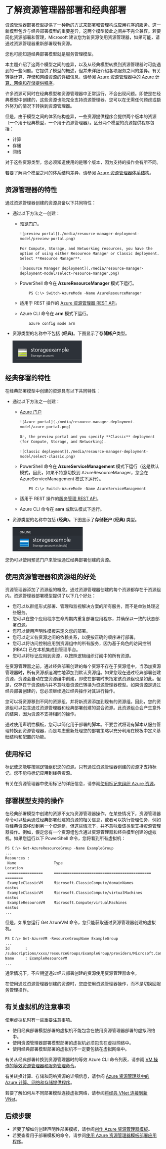 <properties
   pageTitle="了解资源管理器与经典部署模型之间的差异"
   description="介绍资源管理器部署模型与经典（或服务管理）部署模型之间的差异。"
   services="azure-resource-manager"
   documentationCenter="na"
   authors="tfitzmac"
   manager="wpickett"
   editor=""/>

<tags
   ms.service="azure-resource-manager"
   ms.date="08/20/2015"
   wacn.date="10/3/2015"/>

# 了解资源管理器部署和经典部署

资源管理器部署模型提供了一种新的方式来部署和管理构成应用程序的服务。这一新模型包含与经典部署模型的重要差异，这两个模型彼此之间并不完全兼容。若要简化资源部署和管理，Microsoft 建议您为新资源使用资源管理器，如果可能，请通过资源管理器重新部署现有资源。

您也可能知道经典部署模型就是服务管理模型。

本主题介绍了这两个模型之间的差异，以及从经典模型转换到资源管理器时可能遇到的一些问题。它提供了模型的概述，但并未详细介绍各项服务之间的差异。有关转换计算、存储和网络资源的详细信息，请参阅 [Azure 资源管理器中的 Azure 计算、网络和存储提供程序](./virtual-machines/virtual-machines-azurerm-versus-azuresm.md)。

许多资源可同时在经典模型和资源管理器中正常运行，不会出现问题。即使是在经典模型中创建的，这些资源也能完全支持资源管理器。您可以在无需任何顾虑或额外努力的情况下转换到资源管理器。

但是，由于模型之间的体系结构差异，一些资源提供程序会提供两个版本的资源（一个用于经典模型，一个用于资源管理器）。区分两个模型的资源提供程序包括：

- 计算
- 存储
- 网络

对于这些资源类型，您必须知道使用的是哪个版本，因为支持的操作会有所不同。

若要了解两个模型之间的体系结构差异，请参阅 [Azure 资源管理器体系结构](virtual-machines/virtual-machines-azure-resource-manager-architecture.md)。

## 资源管理器的特性

通过资源管理器创建的资源具备以下共同特性：

- 通过以下方法之一创建：

  - [预览门户](https://portal.azure.com/)。

        ![preview portal](./media/resource-manager-deployment-model/preview-portal.png)

        For Compute, Storage, and Networking resources, you have the option of using either Resourece Manager or Classic deployment. Select **Resource Manager**.

        ![Resource Manager deployment](./media/resource-manager-deployment-model/select-resource-manager.png)

  - PowerShell 命令在 **AzureResourceManager** 模式下运行。

            PS C:\> Switch-AzureMode -Name AzureResourceManager

  - 适用于 REST 操作的 [Azure 资源管理器 REST API](https://msdn.microsoft.com/library/azure/dn790568.aspx)。
  - Azure CLI 命令在 **arm** 模式下运行。

            azure config mode arm

- 资源类型的名称中不包括 **(经典)**。下图显示了**存储帐户**类型。

    ![Web 应用](./media/resource-manager-deployment-model/resource-manager-type.png)

## 经典部署的特性

在经典部署模型中创建的资源具有以下共同特性：

- 通过以下方法之一创建：

  - [Azure 门户](https://manage.windowsazure.com)

        ![Azure portal](./media/resource-manager-deployment-model/azure-portal.png)

        Or, the preview portal and you specify **Classic** deployment (for Compute, Storage, and Networking).

        ![Classic deployment](./media/resource-manager-deployment-model/select-classic.png)

  - PowerShell 命令在 **AzureServiceManagement** 模式下运行（这是默认模式，因此，如果不特意切换到 AzureResourceManager，您会在 AzureServiceManagement 模式下运行）。

            PS C:\> Switch-AzureMode -Name AzureServiceManagement

  - 适用于 REST 操作的[服务管理 REST API](https://msdn.microsoft.com/library/azure/ee460799.aspx)。
  - Azure CLI 命令在 **asm** 或默认模式下运行。
- 资源类型的名称中包括 **(经典)**。下图显示了**存储帐户 (经典)** 类型。

    ![经典类型](./media/resource-manager-deployment-model/classic-type.png)

您仍可以使用预览门户来管理通过经典部署创建的资源。

## 使用资源管理器和资源组的好处

资源管理器添加了资源组的概念。通过资源管理器创建的每个资源都存在于资源组内。资源管理器部署模型提供了以下几个好处：

- 您可以以群组形式部署、管理和监视解决方案的所有服务，而不是单独处理这些服务。
- 您可以在整个应用程序生命周期内重复部署应用程序，并确保以一致的状态部署资源。
- 您可以使用声明性模板来定义您的部署。 
- 您可以定义各资源之间的依赖关系，以便按正确的顺序进行部署。
- 您可以将访问控制应用到资源组中的所有服务，因为基于角色的访问控制 (RBAC) 已在本机集成到管理平台。
- 您可以将标记应用到资源，以按照逻辑组织订阅中的所有资源。


在资源管理器之前，通过经典部署创建的每个资源不存在于资源组中。当添加资源管理器时，所有资源都追溯性地添加到默认资源组。如果您现在通过经典部署创建资源，资源会自动在空资源组中创建，即使在部署时未指定该资源组也是如此。但是，仅存在于资源组内并不意味着资源已转换为资源管理器模型。如果资源是通过经典部署创建的，您必须继续通过经典操作对其进行操作。

您可以将资源移到不同的资源组，并将新资源添加到现有的资源组。因此，您的资源组可以包含通过资源管理器和经典部署创建的混合资源。此资源组合会产生意外的结果，因为资源不支持相同的操作。

通过使用声明性模板，您可以简化用于部署的脚本。不要尝试将现有脚本从服务管理转换到资源管理器，而是考虑重新处理您的部署策略以充分利用在模板中定义基础结构和配置的功能。

## 使用标记

标记使您能够按照逻辑组织您的资源。只有通过资源管理器创建的资源才支持标记。您不能将标记应用到经典资源。

有关在资源管理器中使用标记的详细信息，请参阅[使用标记来组织 Azure 资源](resource-group-using-tags.md)。

## 部署模型支持的操作

在经典部署模型中创建的资源不支持资源管理器操作。在某些情况下，资源管理器命令可以检索通过经典部署创建的资源的相关信息，或者可以执行管理任务，例如将经典资源移动到另一个资源组，但这些情况下，并不意味着该类型支持资源管理器操作。例如，假定您有一个资源组包含通过资源管理器和经典模型创建的虚拟机。如果您运行以下 PowerShell 命令，您将看到所有虚拟机：

    PS C:\> Get-AzureResourceGroup -Name ExampleGroup
    ...
    Resources :
     Name                 Type                                          Location
     ================     ============================================  ========
     ExampleClassicVM     Microsoft.ClassicCompute/domainNames          eastus
     ExampleClassicVM     Microsoft.ClassicCompute/virtualMachines      eastus
     ExampleResourceVM    Microsoft.Compute/virtualMachines             eastus
    ...

但是，如果您运行 Get AzureVM 命令，您只能获取通过资源管理器创建的虚拟机。

    PS C:\> Get-AzureVM -ResourceGroupName ExampleGroup
    ...
    Id       : /subscriptions/xxxx/resourceGroups/ExampleGroup/providers/Microsoft.Compute/virtualMachines/ExampleResourceVM
    Name     : ExampleResourceVM
    ...

通常情况下，不应期望通过经典部署创建的资源使用资源管理器命令。

在使用通过资源管理器创建的资源时，您应使用资源管理器操作，而不是切换回服务管理操作。

## 有关虚拟机的注意事项

使用虚拟机时有一些重要注意事项。

- 使用经典部署模型部署的虚拟机不能包含在使用资源管理器部署的虚拟网络中。
- 使用资源管理器部署模型部署的虚拟机必须包含在虚拟网络中。
- 使用经典部署模型部署的虚拟机不一定要包括在虚拟网络中。

有关从经典部署转换到资源管理器时的等效 Azure CLI 命令列表，请参阅 [VM 操作的等效资源管理器和服务管理命令](./virtual-machines/xplat-cli-azure-manage-vm-asm-arm.md)。

有关转换计算、存储和网络资源的详细信息，请参阅 [Azure 资源管理器中的 Azure 计算、网络和存储提供程序](./virtual-machines/virtual-machines-azurerm-versus-azuresm.md)。

若要了解如何从不同部署模型连接虚拟网络，请参阅[将经典 VNet 连接到新 VNet](./virtual-network/virtual-networks-arm-asm-s2s.md)。

## 后续步骤

- 若要了解如何创建声明性部署模板，请参阅[创作 Azure 资源管理器模板](resource-group-authoring-templates.md)。
- 若要查看用于部署模板的命令，请参阅[使用 Azure 资源管理器模板部署应用程序](resource-group-template-deploy.md)。

<!---HONumber=71-->